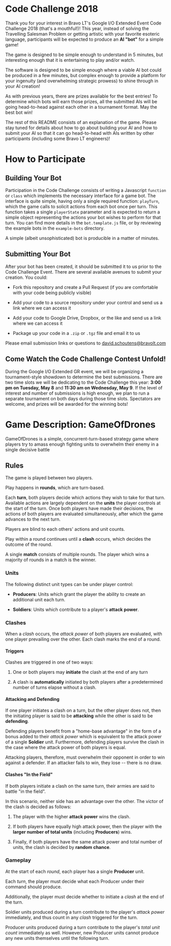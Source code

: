 Code Challenge 2018
===================

Thank you for your interest in Bravo LT's Google I/O Extended Event Code Challenge 2018 (that's a mouthful!)!  This year, instead of solving the Travelling Salesman Problem or getting artistic with your favorite esoteric language, participants will be expected to produce an **AI "bot"** for a simple game!

The game is designed to be simple enough to understand in 5 minutes, but interesting enough that it is entertaining to play and/or watch.

The software is designed to be simple enough where a viable AI bot could be produced in a few minutes, but complex enough to provide a platform for your ingenuity (and overwhelming strategic prowess) to shine through in your AI creation!

As with previous years, there are prizes available for the best entries! To determine which bots will earn those prizes, all the submitted AIs will be going head-to-head against each other in a tournament format. May the best bot win!

The rest of this README consists of an explanation of the game. Please stay tuned for details about how to go about building your AI and how to submit your AI so that it can go head-to-head with AIs written by other participants (including some Bravo LT engineers)!

# How to Participate

## Building Your Bot

Participation in the Code Challenge consists of writing a Javascript `function` or `class` which implements the necessary interface for a game bot. The interface is quite simple, having only a single required function: `playTurn`, which the game calls to solicit actions from each bot once per turn. This function takes a single `playerState` parameter and is expected to return a simple object representing the actions your bot wishes to perform for that turn. You can find more details in the `bot.template.js` file, or by reviewing the example bots in the `example-bots` directory.

A simple (albeit unsophisticated) bot is producible in a matter of minutes.

## Submitting Your Bot

After your bot has been created, it should be submitted it to us prior to the Code Challenge Event. There are several available avenues to submit your creation. You could:

* Fork this repository and create a Pull Request (if you are comfortable with your code being publicly visible)

* Add your code to a source repository under your control and send us a link where we can access it

* Add your code to Google Drive, Dropbox, or the like and send us a link where we can access it

* Package up your code in a `.zip` or `.tgz` file and email it to us

Please email submission links or questions to david.schoutens@bravolt.com

## Come Watch the Code Challenge Contest Unfold!

During the Google I/O Extended GR event, we will be organizing a tournament-style showdown to determine the best submissions. There are two time slots we will be dedicating to the Code Challenge this year: **3:00 pm on Tuesday, May 8** and **11:30 am on Wednesday, May 9**.  If the level of interest and number of submissions is high enough, we plan to run a separate tournament on both days during those time slots. Spectators are welcome, and prizes will be awarded for the winning bots!

# Game Description: GameOfDrones

GameOfDrones is a simple, concurrent-turn-based strategy game where players try to amass enough fighting units to overwhelm their enemy in a single decisive battle

## Rules

The game is played between two players.

Play happens in **rounds**, which are turn-based.

Each **turn**, both players decide which actions they wish to take for that turn. Available actions are largely dependent on the **units** the player controls at the start of the turn. Once both players have made their decisions, the actions of both players are evaluated simultaneously, after which the game advances to the next turn.

Players are blind to each others' actions and unit counts.

Play within a round continues until a **clash** occurs, which decides the outcome of the round.

A single **match** consists of multiple rounds. The player which wins a majority of rounds in a match is the winner.

### Units

The following distinct unit types can be under player control:

* **Producers**: Units which grant the player the ability to create an additional unit each turn.

* **Soldiers**: Units which contribute to a player's **attack power**.

### Clashes

When a *clash* occurs, the *attack power* of both players are evaluated, with one player prevailing over the other. Each clash marks the end of a round.

#### Triggers

Clashes are triggered in one of two ways:

  1. One or both players may **initiate** the clash at the end of any turn
  
  2. A clash is **automatically** initiated by both players after a predetermined number of turns elapse without a clash.

#### Attacking and Defending

If one player initiates a clash on a turn, but the other player does not, then the initiating player is said to be **attacking** while the other is said to be **defending**.

Defending players benefit from a "home-base advantage" in the form of a bonus added to their *attack power* which is equivalent to the attack power of a single **Soldier** unit. Furthermore, defending players survive the clash in the case where the attack power of both players is equal.

Attacking players, therefore, must overwhelm their opponent in order to win against a defender. If an attacker fails to win, they lose -- there is no draw.

#### Clashes "In the Field"

If both players initiate a clash on the same turn, their armies are said to battle "in the field".

In this scenario, neither side has an advantage over the other. The victor of the clash is decided as follows:

  1. The player with the higher **attack power** wins the clash.

  2. If both players have equally high attack power, then the player with the **larger number of total units** (including **Producers**) wins.

  3. Finally, if both players have the same attack power and total number of units, the clash is decided by **random chance**.

### Gameplay

At the start of each *round*, each player has a single **Producer** unit.

Each *turn*, the player must decide what each Producer under their command should produce.

Additionally, the player must decide whether to initiate a *clash* at the end of the turn.

Soldier units produced during a turn contribute to the player's *attack power* immediately, and thus count in any *clash* triggered for the turn.

Producer units produced during a turn contribute to the player's *total unit count* immediately as well.  However, new Producer units cannot produce any new units themselves until the following turn.

